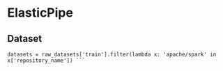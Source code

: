 # ElasticPipe
## Dataset
```raw_datasets = load_dataset('code_search_net', 'python')
datasets = raw_datasets['train'].filter(lambda x: 'apache/spark' in x['repository_name']) ```
